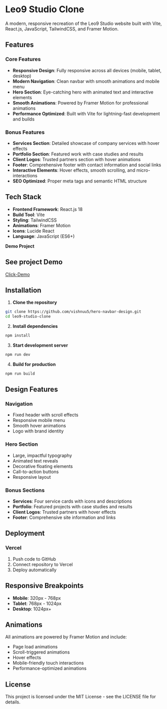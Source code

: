 # Leo9 Studio Clone

A modern, responsive recreation of the Leo9 Studio website built with Vite, React.js, JavaScript, TailwindCSS, and Framer Motion.

## Features

### Core Features

- **Responsive Design**: Fully responsive across all devices (mobile, tablet, desktop)
- **Modern Navigation**: Clean navbar with smooth animations and mobile menu
- **Hero Section**: Eye-catching hero with animated text and interactive elements
- **Smooth Animations**: Powered by Framer Motion for professional animations
- **Performance Optimized**: Built with Vite for lightning-fast development and builds

### Bonus Features

- **Services Section**: Detailed showcase of company services with hover effects
- **Portfolio Section**: Featured work with case studies and results
- **Client Logos**: Trusted partners section with hover animations
- **Footer**: Comprehensive footer with contact information and social links
- **Interactive Elements**: Hover effects, smooth scrolling, and micro-interactions
- **SEO Optimized**: Proper meta tags and semantic HTML structure

## Tech Stack

- **Frontend Framework**: React.js 18
- **Build Tool**: Vite
- **Styling**: TailwindCSS
- **Animations**: Framer Motion
- **Icons**: Lucide React
- **Language**: JavaScript (ES6+)

**Demo Project**

## See project Demo

[Click-Demo]()

## Installation

1. **Clone the repository**

```bash
git clone https://github.com/vishnuu5/hero-navbar-design.git
cd leo9-studio-clone
```

2. **Install dependencies**

```bash
npm install
```

3. **Start development server**

```bash
npm run dev
```

4. **Build for production**

```bash
npm run build
```

## Design Features

### Navigation

- Fixed header with scroll effects
- Responsive mobile menu
- Smooth hover animations
- Logo with brand identity

### Hero Section

- Large, impactful typography
- Animated text reveals
- Decorative floating elements
- Call-to-action buttons
- Responsive layout

### Bonus Sections

- **Services**: Four service cards with icons and descriptions
- **Portfolio**: Featured projects with case studies and results
- **Client Logos**: Trusted partners with hover effects
- **Footer**: Comprehensive site information and links

## Deployment

### Vercel

1. Push code to GitHub
2. Connect repository to Vercel
3. Deploy automatically

## Responsive Breakpoints

- **Mobile**: 320px - 768px
- **Tablet**: 768px - 1024px
- **Desktop**: 1024px+

## Animations

All animations are powered by Framer Motion and include:

- Page load animations
- Scroll-triggered animations
- Hover effects
- Mobile-friendly touch interactions
- Performance-optimized animations

## License

This project is licensed under the MIT License - see the LICENSE file for details.
